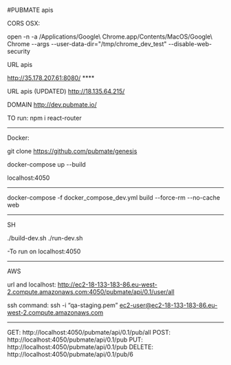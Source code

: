 #PUBMATE apis

CORS OSX:

open -n -a /Applications/Google\ Chrome.app/Contents/MacOS/Google\ Chrome --args --user-data-dir="/tmp/chrome_dev_test" --disable-web-security

URL apis

http://35.178.207.61:8080/ \*\*\*\*

URL apis (UPDATED)
http://18.135.64.215/

DOMAIN
http://dev.pubmate.io/

TO run:
npm i react-router

---

Docker:

git clone https://github.com/pubmate/genesis

docker-compose up --build

localhost:4050

---

docker-compose -f docker_compose_dev.yml build --force-rm --no-cache web

---

SH

./build-dev.sh
./run-dev.sh

-To run on localhost:4050

---

AWS

url and localhost:
http://ec2-18-133-183-86.eu-west-2.compute.amazonaws.com:4050/pubmate/api/0.1/user/all

ssh command:
ssh -i “qa-staging.pem” ec2-user@ec2-18-133-183-86.eu-west-2.compute.amazonaws.com

---

GET: http://localhost:4050/pubmate/api/0.1/pub/all
POST: http://localhost:4050/pubmate/api/0.1/pub
PUT: http://localhost:4050/pubmate/api/0.1/pub
DELETE: http://localhost:4050/pubmate/api/0.1/pub/6
